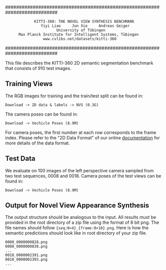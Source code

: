###########################################################################

                 KITTI-360: THE NOVEL VIEW SYNTHESIS BENCHMARK          
                    Yiyi Liao     Jun Xie     Andreas Geiger                  
                           University of Tübingen                        
          Max Planck Institute for Intelligent Systems, Tübingen         
                     www.cvlibs.net/datasets/kitti-360                   

###########################################################################



This file describes the KITTI-360 2D semantic segmentation benchmark that consists of 910 test images. 


## Training Views ##

The RGB images for training and the train/test split can be found in:
```
Download -> 2D data & labels -> NVS (0.3G)
```
The camera poses can be found in:
```
Download -> Vechicle Poses (8.9M)
```
For camera poses, the first number at each row corresponds to the frame index. 
Please refer to the "2D Data Format" of our online [documentation](http://www.cvlibs.net/datasets/kitti-360/documentation.php) for more details of the data format.


## Test Data ##

We evaluate on 100 images of the left perspective camera sampled from two test
sequences, 0008 and 0018. Camera poses of the test views can be found in:
```
Download -> Vechicle Poses (8.9M)
```

## Output for Novel View Appearance Synthesis ##

The output structure should be analogous to the input.
All results must be provided in the root directory of a zip file using the format of 8 bit png. The file names should follow `{seq:0>4}_{frame:0>10}.png`. Here is how the semantic predictions should look like in root directory of your zip file. 
```
0008_0000000828.png
0008_0000000830.png
...
0018_0000002391.png
0018_0000002393.png
...
```
